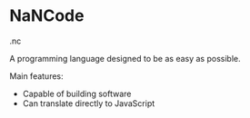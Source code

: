 # NaNCode
.nc

A programming language designed to be as easy
as possible.

Main features:
* Capable of building software
* Can translate directly to JavaScript
